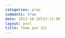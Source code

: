 ```yaml
---
categories: prep
comments: true
date: 2012-10-16T13:12:00
layout: post
title: Темы для 311
---
```


